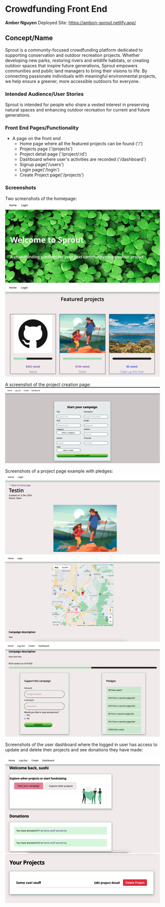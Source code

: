 # Crowdfunding Front End

**Amber Nguyen**
Deployed Site: https://ambon-sprout.netlify.app/

## Concept/Name

Sprout is a community-focused crowdfunding platform dedicated to supporting conservation and outdoor recreation projects. Whether developing new parks, restoring rivers and wildlife habitats, or creating outdoor spaces that inspire future generations, Sprout empowers communities and public land managers to bring their visions to life. By connecting passionate individuals with meaningful environmental projects, we help ensure a greener, more accessible outdoors for everyone.

### Intended Audience/User Stories

Sprout is intended for people who share a vested interest in preserving natural spaces and enhancing outdoor recreation for current and future generations.

### Front End Pages/Functionality

- A page on the front end
  - Home page where all the featured projects can be found ('/')
  - Projects page ('/projects')
  - Project detail page ('/project/:id')
  - Dashboard where user's activities are recorded ('/dashboard')
  - Signup page('/users')
  - Login page('/login')
  - Create Project page('/projects')

### Screenshots

Two screenshots of the homepage:
![Home page](./src/assets/screenshots/homepage1.png)
![Home page](./src/assets/screenshots/homepage2.png)

A screenshot of the project creation page:
![Project Creation Page](./src/assets/screenshots/project-creation-page.png)

Screenshots of a project page example with pledges:
![Project Page](./src/assets/screenshots/project1.png)
![Project Page](./src/assets/screenshots/project2.png)
![Pledge](./src/assets/screenshots/pledges.png)

Screenshots of the user dashboard where the logged in user has access to update and delete their projects and see donations they have made:

![Dashboard](./src/assets/screenshots/dashboard1.png)
![Dashboard](./src/assets/screenshots/dashboard2.png)
